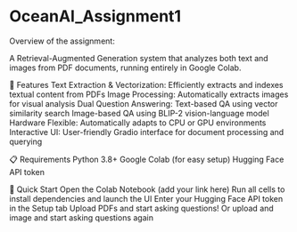 # OceanAI_Assignment1
Overview of the assignment: 

A Retrieval-Augmented Generation system that analyzes both text and images from PDF documents, running entirely in Google Colab.

🌟 Features
Text Extraction & Vectorization: Efficiently extracts and indexes textual content from PDFs
Image Processing: Automatically extracts images for visual analysis
Dual Question Answering:
Text-based QA using vector similarity search
Image-based QA using BLIP-2 vision-language model
Hardware Flexible: Automatically adapts to CPU or GPU environments
Interactive UI: User-friendly Gradio interface for document processing and querying

📋 Requirements
Python 3.8+
Google Colab (for easy setup)
Hugging Face API token

🚀 Quick Start
Open the Colab Notebook (add your link here)
Run all cells to install dependencies and launch the UI
Enter your Hugging Face API token in the Setup tab
Upload PDFs and start asking questions!
Or upload and image and start asking questions again
